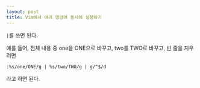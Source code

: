 ```yaml
---
layout: post
title: Vim에서 여러 명령어 동시에 실행하기
---
```


`|`를 쓰면 된다.

예를 들어, 전체 내용 중 one을 ONE으로 바꾸고, two를 TWO로 바꾸고, 빈 줄을 지우려면

```
:%s/one/ONE/g | %s/two/TWO/g | g/^$/d
```

라고 하면 된다.
